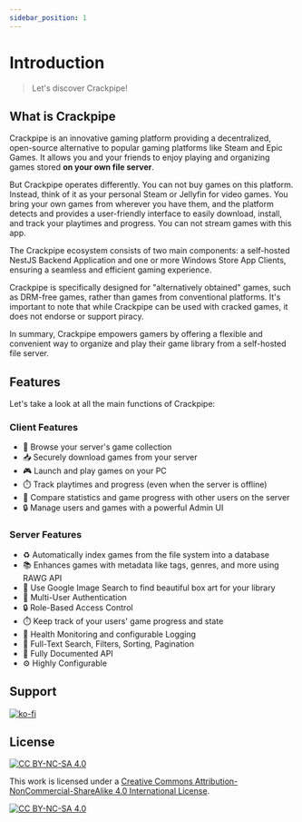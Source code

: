 ```yaml
---
sidebar_position: 1
---
```


# Introduction

> Let's discover Crackpipe!

## What is Crackpipe

Crackpipe is an innovative gaming platform providing a decentralized, open-source alternative to popular gaming platforms like Steam and Epic Games. It allows you and your friends to enjoy playing and organizing games stored **on your own file server**.

But Crackpipe operates differently. You can not buy games on this platform. Instead, think of it as your personal Steam or Jellyfin for video games. You bring your own games from wherever you have them, and the platform detects and provides a user-friendly interface to easily download, install, and track your playtimes and progress. You can not stream games with this app.

The Crackpipe ecosystem consists of two main components: a self-hosted NestJS Backend Application and one or more Windows Store App Clients, ensuring a seamless and efficient gaming experience.

Crackpipe is specifically designed for "alternatively obtained" games, such as DRM-free games, rather than games from conventional platforms. It's important to note that while Crackpipe can be used with cracked games, it does not endorse or support piracy.

In summary, Crackpipe empowers gamers by offering a flexible and convenient way to organize and play their game library from a self-hosted file server.

## Features

Let's take a look at all the main functions of Crackpipe:

### Client Features

- 🔎 Browse your server's game collection
- 📥 Securely download games from your server
- 🎮 Launch and play games on your PC
- ⏱️ Track playtimes and progress (even when the server is offline)
- 👥 Compare statistics and game progress with other users on the server
- 🔒 Manage users and games with a powerful Admin UI

### Server Features

- ♻️ Automatically index games from the file system into a database
- 📚 Enhances games with metadata like tags, genres, and more using RAWG API
- 📸 Use Google Image Search to find beautiful box art for your library
- 👥 Multi-User Authentication
- 🔒 Role-Based Access Control
- ⏱️ Keep track of your users' game progress and state
- 🚨 Health Monitoring and configurable Logging
- 🔎 Full-Text Search, Filters, Sorting, Pagination
- 🔌 Fully Documented API
- ⚙️ Highly Configurable

## Support

[![ko-fi](https://ko-fi.com/img/githubbutton_sm.svg)](https://ko-fi.com/R6R76Q6KD)

## License

[![CC BY-NC-SA 4.0][cc-by-nc-sa-shield]][cc-by-nc-sa]

This work is licensed under a
[Creative Commons Attribution-NonCommercial-ShareAlike 4.0 International License][cc-by-nc-sa].

[![CC BY-NC-SA 4.0][cc-by-nc-sa-image]][cc-by-nc-sa]

[cc-by-nc-sa]: http://creativecommons.org/licenses/by-nc-sa/4.0/
[cc-by-nc-sa-image]: https://licensebuttons.net/l/by-nc-sa/4.0/88x31.png
[cc-by-nc-sa-shield]: https://img.shields.io/badge/License-CC%20BY--NC--SA%204.0-lightgrey.svg
